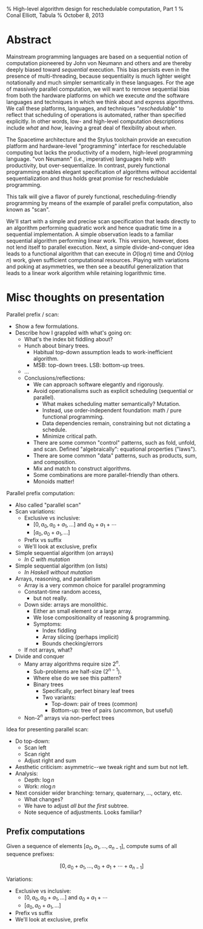 % High-level algorithm design for reschedulable computation, Part 1
% Conal Elliott, Tabula
% October 8, 2013

# Abstract

Mainstream programming languages are based on a sequential notion of computation pioneered by John von Neumann and others and are thereby deeply biased toward *sequential* execution.
This bias persists even in the presence of multi-threading, because sequentiality is much lighter weight notationally and much simpler semantically in these languages.
For the age of massively parallel computation, we will want to remove sequential bias from both the hardware platforms on which we execute *and* the software languages and techniques in which we think about and express algorithms.
We call these platforms, languages, and techniques "*reschedulable*" to reflect that scheduling of operations is automated, rather than specified explicitly.
In other words, low- and high-level computation descriptions include *what* and *how*, leaving a great deal of flexibility about *when*.

The Spacetime architecture and the Stylus toolchain provide an execution platform and hardware-level "programming" interface for reschedulable computing but lacks the productivity of a modern, high-level programming language.
"von Neumann" (i.e., imperative) languages help with productivity, but over-sequentialize.
In contrast, purely functional programming enables elegant specification of algorithms without accidental sequentialization and thus holds great promise for reschedulable programming.

This talk will give a flavor of purely functional, rescheduling-friendly programming by means of the example of parallel prefix computation, also known as "scan".

We'll start with a simple and precise scan specification that leads directly to an algorithm performing quadratic work and hence quadratic time in a sequential implementation.
A simple observation leads to a familiar sequential algorithm performing linear work.
This version, however, does not lend itself to parallel execution.
Next, a simple divide-and-conquer idea leads to a functional algorithm that can execute in $O (\log n)$ time and $O (n \log n)$ work, given sufficient computational resources.
Playing with variations and poking at asymmetries, we then see a beautiful generalization that leads to a linear work algorithm while retaining logarithmic time.

# Misc thoughts on presentation

Parallel prefix / scan:

*   Show a few formulations.
*   Describe how I grappled with what's going on:
    *   What's the index bit fiddling about?
    *   Hunch about binary trees.
        *   Habitual top-down assumption leads to work-inefficient algorithm.
        *   MSB: top-down trees. LSB: bottom-up trees.
    *   ...
    *   Conclusions/reflections:
        *   We can approach software elegantly and rigorously.
        *   Avoid operationalisms such as explicit scheduling (sequential or parallel).
            *    What makes scheduling matter semantically? Mutation.
            *    Instead, use order-independent foundation: math / pure functional programming.
            *    Data dependencies remain, constraining but not dictating a schedule.
            *    Minimize critical path.
        *   There are some common "control" patterns, such as fold, unfold, and scan.
            Defined "algebraically": equational properties ("laws").
        *   There are some common "data" patterns, such as products, sum, and composition.
        *   Mix and match to construct algorithms.
        *   Some combinations are more parallel-friendly than others.
        *   Monoids matter!

Parallel prefix computation:

*   Also called "parallel scan"
*   Scan variations:
    *   Exclusive vs inclusive:
        *   $[0, a_0,a_0+a_1, ...]$ and $a_0+a_1+\cdots$
        *   $[a_0,a_0+a_1, ...]$
    *   Prefix vs suffix
    *   We'll look at exclusive, prefix
*   Simple sequential algorithm (on arrays)
    *   *In C with mutation*
*   Simple sequential algorithm (on lists)
    *   *In Haskell without mutation*
*   Arrays, reasoning, and parallelism
    *   Array is a very common choice for parallel programming
    *   Constant-time random access,
        *   but not really.
    *   Down side: arrays are monolithic.
        *   Either an small element or a large array.
        *   We lose compositionality of reasoning & programming.
        *   Symptoms:
            *   Index fiddling
            *   Array slicing (perhaps implicit)
            *   Bounds checking/errors
    *   If not arrays, what?
*   Divide and conquer
    *   Many array algorithms require size $2^n$.
        *   Sub-problems are half-size ($2^{n-1}$).
        *   Where else do we see this pattern?
        *   Binary trees
            *   Specifically, perfect binary leaf trees
            *   Two variants:
                *   Top-down: pair of trees (common)
                *   Bottom-up: tree of pairs (uncommon, but useful)
    *   Non-$2^n$ arrays via non-perfect trees

Idea for presenting parallel scan:

*   Do top-down:
    *   Scan left
    *   Scan right
    *   Adjust right and sum
*   Aesthetic criticism: asymmetric--we tweak right and sum but not left.
*   Analysis:
    *   Depth: $\log n$
    *   Work: $n \log n$
*   Next consider wider branching: ternary, quaternary, ..., octary, etc.
    *   What changes?
    *   We have to adjust *all but the first* subtree.
    *   Note sequence of adjustments.
        Looks familiar?

## Prefix computations

Given a sequence of elements $[a_0,a_1,\ldots,a_{n-1}]$, compute sums of all sequence prefixes:

$$[0, a_0+a_1, ...,a_0+a_1+\cdots+a_{n-1}]$$


Variations:

*   Exclusive vs inclusive:
    *   $[0, a_0,a_0+a_1, ...]$ and $a_0+a_1+\cdots$
    *   $[a_0,a_0+a_1, ...]$
*   Prefix vs suffix
*   We'll look at exclusive, prefix

